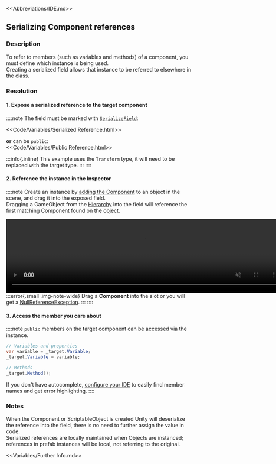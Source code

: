<<Abbreviations/IDE.md>>
## Serializing Component references
### Description
To refer to members (such as variables and methods) of a component, you must define which instance is being used.  
Creating a serialized field allows that instance to be referred to elsewhere in the class.

### Resolution

#### 1. Expose a serialized reference to the target component  
::::note
The field must be marked with [`SerializeField`](https://docs.unity3d.com/ScriptReference/SerializeField.html):

<<Code/Variables/Serialized Reference.html>>

**or** can be `public`:  
<<Code/Variables/Public Reference.html>>

:::info{.inline}
This example uses the `Transform` type, it will need to be replaced with the target type.
:::
::::
#### 2. Reference the instance in the Inspector  
::::note
Create an instance by [adding the Component](https://docs.unity3d.com/Manual/UsingComponents.html) to an object in the scene, and drag it into the exposed field.  
Dragging a GameObject from the [Hierarchy](https://docs.unity3d.com/Manual/Hierarchy.html) into the field will reference the first matching Component found on the object.

<video width="750" height="200" autoplay loop muted><source type="video/webm" src="https://unity.huh.how/Video/inspector-references.webm"></video>  
:::error{.small .img-note-wide}
Drag a **Component** into the slot or you will get a [NullReferenceException](../Common%20Errors/Runtime%20Exceptions/NullReferenceException.md).
:::
::::

#### 3. Access the member you care about
::::note
`public` members on the target component can be accessed via the instance.
```csharp
// Variables and properties
var variable = _target.Variable;
_target.Variable = variable;

// Methods
_target.Method();
```
If you don't have autocomplete, [configure your IDE](../IDE%20Configuration.md) to easily find member names and get error highlighting.
::::
### Notes
When the Component or ScriptableObject is created Unity will deserialize the reference into the field, there is no need to further assign the value in code.  
Serialized references are locally maintained when Objects are instanced; references in prefab instances will be local, not referring to the original.  

<<Variables/Further Info.md>>